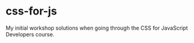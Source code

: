 # css-for-js
My initial workshop solutions when going through the CSS for JavaScript Developers course.
